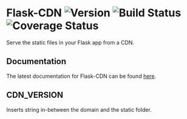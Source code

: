 # Flask-CDN ![Version][Version] ![Build Status][Build] ![Coverage Status][Coverage]

[Version]: https://img.shields.io/pypi/v/flask-cdn.svg
[Build]: https://travis-ci.org/wichitacode/flask-cdn.png
[Coverage]: https://coveralls.io/repos/wichitacode/flask-cdn/badge.svg

Serve the static files in your Flask app from a CDN.

## Documentation
The latest documentation for Flask-CDN can be found [here](https://flask-cdn.readthedocs.org/en/latest/).

## CDN_VERSION
Inserts string in-between the domain and the static folder.
